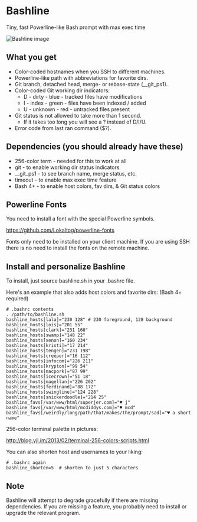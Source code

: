 Bashline
========

Tiny, fast Powerline-like Bash prompt with max exec time

![Bashline image](http://www.superjer.com/lies/bashline.png)

What you get
------------

  * Color-coded hostnames when you SSH to different machines.
  * Powerline-like path with abbreviations for favorite dirs.
  * Git branch, detached head, merge- or rebase-state (__git_ps1).
  * Color-coded Git working dir indicators:
      * D - dirty   - blue  - tracked files have modifications
      * I - index   - green - files have been indexed / added
      * U - unknown - red   - untracked files present
  * Git status is not allowed to take more than 1 second.
      * If it takes too long you will see a ? instead of D/I/U.
  * Error code from last ran command ($?).

Dependencies (you should already have these)
--------------------------------------------

  * 256-color term  - needed for this to work at all
  * git             - to enable working dir status indicators
  * __git_ps1       - to see branch name, merge status, etc.
  * timeout         - to enable max exec time feature
  * Bash 4+         - to enable host colors, fav dirs, & Git status colors

Powerline Fonts
---------------

  You need to install a font with the special Powerline symbols.

  <https://github.com/Lokaltog/powerline-fonts>

  Fonts only need to be installed on your client machine. If you are using
  SSH there is no need to install the fonts on the remote machine.

Install and personalize Bashline
--------------------------------

  To install, just source bashline.sh in your .bashrc file.

  Here's an example that also adds host colors and favorite dirs: (Bash 4+ required)

    # .bashrc contents
    . /path/to/bashline.sh
    bashline_hosts[lala]="230 128" # 230 foreground, 128 background
    bashline_hosts[lois]="201 55"
    bashline_hosts[clark]="231 160"
    bashline_hosts[swamp]="148 22"
    bashline_hosts[xenon]="160 234"
    bashline_hosts[kristi]="17 214"
    bashline_hosts[tengen]="231 198"
    bashline_hosts[creeper]="16 112"
    bashline_hosts[infocom]="226 211"
    bashline_hosts[krypton]="99 54"
    bashline_hosts[macpork]="87 99"
    bashline_hosts[icecrown]="51 18"
    bashline_hosts[magellan]="226 202"
    bashline_hosts[ferdinand]="88 172"
    bashline_hosts[swingline]="124 228"
    bashline_hosts[snickerdoodle]="214 25"
    bashline_favs[/var/www/html/superjer.com]="♥ j"
    bashline_favs[/var/www/html/mcdiddys.com]="♥ mcd"
    bashline_favs[/weirdly/long/path/that/makes/the/prompt/sad]="♥ a short name"

  256-color terminal palette in pictures:

  <http://blog.yjl.im/2013/02/terminal-256-colors-scripts.html>

  You can also shorten host and usernames to your liking:

    # .bashrc again
    bashline_shorten=5  # shorten to just 5 characters

Note
----

  Bashline will attempt to degrade gracefully if there are missing
  dependencies. If you are missing a feature, you probably need to
  install or upgrade the relevant program.
